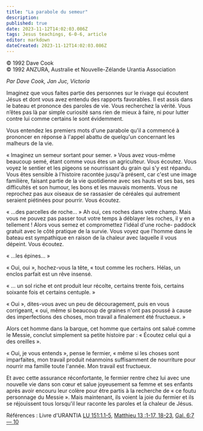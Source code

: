 ```yaml
---
title: "La parabole du semeur"
description: 
published: true
date: 2023-11-12T14:02:03.086Z
tags: Jesus teachings, 6-0-6, article
editor: markdown
dateCreated: 2023-11-12T14:02:03.086Z
---
```


<p class="v-card v-sheet theme--light gray lighten-3 px-2 py-1">© 1992 Dave Cook<br>© 1992 ANZURA, Australie et Nouvelle-Zélande Urantia Association</p>


_Par Dave Cook, Jan Juc, Victoria_

Imaginez que vous faites partie des personnes sur le rivage qui écoutent Jésus et dont vous avez entendu des rapports favorables. Il est assis dans le bateau et prononce des paroles de vie. Vous recherchez la vérité. Vous n’êtes pas là par simple curiosité sans rien de mieux à faire, ni pour lutter contre lui comme certains le sont évidemment.

Vous entendez les premiers mots d'une parabole qu'il a commencé à prononcer en réponse à l'appel abattu de quelqu'un concernant les malheurs de la vie.

« Imaginez un semeur sortant pour semer. » Vous avez vous-même beaucoup semé, étant comme vous êtes un agriculteur. Vous écoutez. Vous voyez le sentier et les pigeons se nourrissant du grain qui s'y est répandu. Vous êtes sensible à l'histoire racontée jusqu'à présent, car c'est une image familière, faisant partie de la vie quotidienne avec ses hauts et ses bas, ses difficultés et son humour, les bons et les mauvais moments. Vous ne reprochez pas aux oiseaux de se rassasier de céréales qui autrement seraient piétinées pour pourrir. Vous écoutez.

« ...des parcelles de roche... » Ah oui, ces roches dans votre champ. Mais vous ne pouvez pas passer tout votre temps à déblayer les roches, il y en a tellement ! Alors vous semez et compromettez l'idéal d'une roche- paddock gratuit avec le côté pratique de la survie. Vous voyez que l'homme dans le bateau est sympathique en raison de la chaleur avec laquelle il vous dépeint. Vous écoutez.

« ...les épines... »

« Oui, oui », hochez-vous la tête, « tout comme les rochers. Hélas, un enclos parfait est un rêve insensé.

« ... un sol riche et ont produit leur récolte, certains trente fois, certains soixante fois et certains centuple. »

« Oui », dites-vous avec un peu de découragement, puis en vous corrigeant, « oui, même si beaucoup de graines n'ont pas poussé à cause des imperfections des choses, mon travail a finalement été fructueux. »

Alors cet homme dans la barque, cet homme que certains ont salué comme le Messie, conclut simplement sa petite histoire par : « Écoutez celui qui a des oreilles ».

« Oui, je vous entends », pense le fermier, « même si les choses sont imparfaites, mon travail produit néanmoins suffisamment de nourriture pour nourrir ma famille toute l'année. Mon travail est fructueux.

Et avec cette assurance réconfortante, le fermier rentre chez lui avec une nouvelle vie dans son cœur et salue joyeusement sa femme et ses enfants après avoir encouru leur colère pour être partis à la recherche de « ce foutu personnage du Messie ». Mais maintenant, ils voient la joie du fermier et ils se réjouissent tous lorsqu'il leur raconte les paroles et la chaleur de Jésus.

Références : Livre d'URANTIA [LU 151:1.1-5](/fr/The_Urantia_Book/151#p1_1),
[Matthieu 13 :1-17, 18-23](/fr/Bible/Matthew/13#v1), [Gal. 6:7 — 10](/fr/Bible/Galatians/6#v7)

